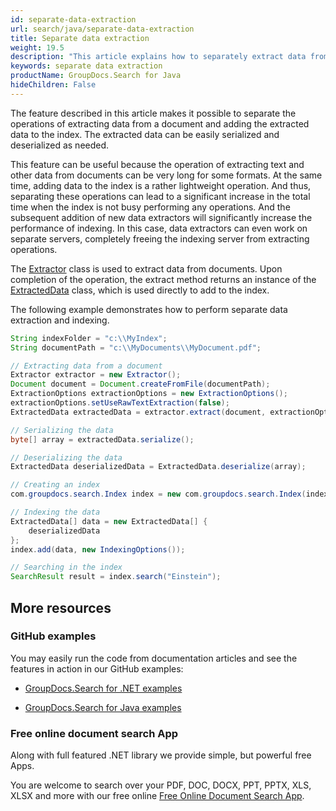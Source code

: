 ```yaml
---
id: separate-data-extraction
url: search/java/separate-data-extraction
title: Separate data extraction
weight: 19.5
description: "This article explains how to separately extract data from documents and add the extracted data to the index."
keywords: separate data extraction
productName: GroupDocs.Search for Java
hideChildren: False
---
```

The feature described in this article makes it possible to separate the operations of extracting data from a document and adding the extracted data to the index. The extracted data can be easily serialized and deserialized as needed.

This feature can be useful because the operation of extracting text and other data from documents can be very long for some formats. At the same time, adding data to the index is a rather lightweight operation. And thus, separating these operations can lead to a significant increase in the total time when the index is not busy performing any operations. And the subsequent addition of new data extractors will significantly increase the performance of indexing. In this case, data extractors can even work on separate servers, completely freeing the indexing server from extracting operations.

The [Extractor](https://reference.groupdocs.com/search/java/com.groupdocs.search/Extractor) class is used to extract data from documents. Upon completion of the operation, the extract method returns an instance of the [ExtractedData](https://reference.groupdocs.com/search/java/com.groupdocs.search.common/ExtractedData) class, which is used directly to add to the index.

The following example demonstrates how to perform separate data extraction and indexing.

```java
String indexFolder = "c:\\MyIndex";
String documentPath = "c:\\MyDocuments\\MyDocument.pdf";

// Extracting data from a document
Extractor extractor = new Extractor();
Document document = Document.createFromFile(documentPath);
ExtractionOptions extractionOptions = new ExtractionOptions();
extractionOptions.setUseRawTextExtraction(false);
ExtractedData extractedData = extractor.extract(document, extractionOptions);

// Serializing the data
byte[] array = extractedData.serialize();

// Deserializing the data
ExtractedData deserializedData = ExtractedData.deserialize(array);

// Creating an index
com.groupdocs.search.Index index = new com.groupdocs.search.Index(indexFolder);

// Indexing the data
ExtractedData[] data = new ExtractedData[] {
    deserializedData
};
index.add(data, new IndexingOptions());

// Searching in the index
SearchResult result = index.search("Einstein");
```

## More resources

### GitHub examples

You may easily run the code from documentation articles and see the features in action in our GitHub examples:

*   [GroupDocs.Search for .NET examples](https://github.com/groupdocs-search/GroupDocs.Search-for-.NET)
    
*   [GroupDocs.Search for Java examples](https://github.com/groupdocs-search/GroupDocs.Search-for-Java)
    

### Free online document search App

Along with full featured .NET library we provide simple, but powerful free Apps.

You are welcome to search over your PDF, DOC, DOCX, PPT, PPTX, XLS, XLSX and more with our free online [Free Online Document Search App](https://products.groupdocs.app/search).
